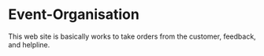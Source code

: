 # Event-Organisation
This web site is basically works to take orders from the customer, feedback, and helpline.
